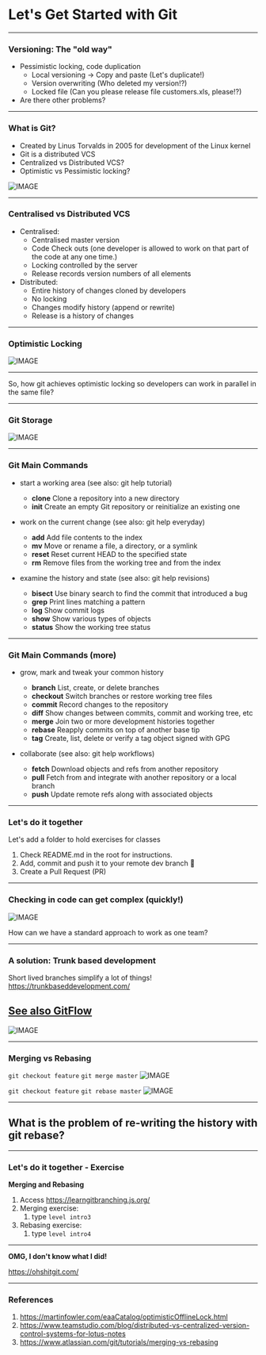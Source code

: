 # Let's Get **Started** with Git

---
### Versioning: The "old way"

- Pessimistic locking, code duplication
    - Local versioning -> Copy and paste (Let's duplicate!)
    - Version overwriting (Who deleted my version!?)
    - Locked file (Can you please release file customers.xls, please!?)
- Are there other problems?


---
### What is Git?

- Created by Linus Torvalds in 2005 for development of the Linux kernel
- Git is a distributed VCS
- Centralized vs Distributed VCS?
- Optimistic vs Pessimistic locking?


![IMAGE](assets/git.0.jpg)

---

### Centralised vs Distributed VCS

- Centralised:
    - Centralised master version
    - Code Check outs (one developer is allowed to work on that part of the code at any one time.)
    - Locking controlled by the server
    - Release records version numbers of all elements
- Distributed:
    - Entire history of changes cloned by developers
    - No locking
    - Changes modify history (append or rewrite)
    - Release is a history of changes

---

### Optimistic Locking

![IMAGE](assets/OptimisticSketch.gif)


---

So, how git achieves optimistic locking so developers can work in parallel in the same file?

---

### Git Storage
![IMAGE](assets/git_storage.png)


---

### Git Main Commands 

- start a working area (see also: git help tutorial)
   - **clone**      Clone a repository into a new directory
   - **init**       Create an empty Git repository or reinitialize an existing one

- work on the current change (see also: git help everyday)
   - **add**        Add file contents to the index
   - **mv**         Move or rename a file, a directory, or a symlink
   - **reset**      Reset current HEAD to the specified state
   - **rm**         Remove files from the working tree and from the index

- examine the history and state (see also: git help revisions)
   - **bisect**     Use binary search to find the commit that introduced a bug
   - **grep**       Print lines matching a pattern
   - **log**        Show commit logs
   - **show**       Show various types of objects
   - **status**     Show the working tree status

---

### Git Main Commands (more)

- grow, mark and tweak your common history
   - **branch**     List, create, or delete branches
   - **checkout**   Switch branches or restore working tree files
   - **commit**     Record changes to the repository
   - **diff**       Show changes between commits, commit and working tree, etc
   - **merge**      Join two or more development histories together
   - **rebase**     Reapply commits on top of another base tip
   - **tag**        Create, list, delete or verify a tag object signed with GPG

- collaborate (see also: git help workflows)
   - **fetch**      Download objects and refs from another repository
   - **pull**       Fetch from and integrate with another repository or a local branch
   - **push**       Update remote refs along with associated objects


---

### Let's do it together
Let's add a folder to hold exercises for classes

1. Check README.md in the root for instructions.
2. Add, commit and push it to your remote dev branch :tada:
3. Create a Pull Request (PR)


---

### Checking in code can get complex (quickly!)
![IMAGE](assets/merge_hell.png)

How can we have a standard approach to work as one team?

---
### A solution: Trunk based development 

Short lived branches simplify a lot of things!
https://trunkbaseddevelopment.com/

[See also GitFlow](https://www.atlassian.com/git/tutorials/comparing-workflows/gitflow-workflow)
---

![IMAGE](assets/merge_vs_rebase.jpg)

---

### Merging vs Rebasing

`git checkout feature`
`git merge master`
![IMAGE](assets/merge.png)

`git checkout feature`
`git rebase master`
![IMAGE](assets/rebase.png)

---

## What is the problem of re-writing the history with **git rebase**?

---

### Let's do it together - Exercise

**Merging and Rebasing**
1. Access https://learngitbranching.js.org/
2. Merging exercise:
   1. type `level intro3`
3. Rebasing exercise:
   1. type `level intro4`

---

**OMG, I don't know what I did!**

https://ohshitgit.com/

---

### References

1. https://martinfowler.com/eaaCatalog/optimisticOfflineLock.html
1. https://www.teamstudio.com/blog/distributed-vs-centralized-version-control-systems-for-lotus-notes
1. https://www.atlassian.com/git/tutorials/merging-vs-rebasing
